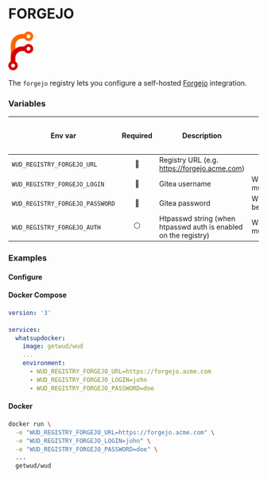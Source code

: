 # FORGEJO
![logo](forgejo.png)

The `forgejo` registry lets you configure a self-hosted [Forgejo](https://forgejo.org/) integration.

### Variables

| Env var                         |    Required    | Description                                                     | Supported values                                      | Default value when missing |
|---------------------------------|:--------------:|-----------------------------------------------------------------|-------------------------------------------------------|----------------------------| 
| `WUD_REGISTRY_FORGEJO_URL`      |  :red_circle:  | Registry URL (e.g. https://forgejo.acme.com)                      |                                                       |                            |
| `WUD_REGISTRY_FORGEJO_LOGIN`    | :red_circle:   | Gitea username                                                  | WUD_REGISTRY_FORGEJO_PASSWORD must be defined         |                            |
| `WUD_REGISTRY_FORGEJO_PASSWORD` |  :red_circle:  | Gitea password                                                  | WUD_REGISTRY_FORGEJO_LOGIN must be defined            |                            |
| `WUD_REGISTRY_FORGEJO_AUTH`     | :white_circle: | Htpasswd string (when htpasswd auth is enabled on the registry) | WUD_REGISTRY_FORGEJO_LOGIN/TOKEN  must not be defined |                            |
### Examples

#### Configure
<!-- tabs:start -->
#### **Docker Compose**
```yaml
version: '3'

services:
  whatsupdocker:
    image: getwud/wud
    ...
    environment:
      - WUD_REGISTRY_FORGEJO_URL=https://forgejo.acme.com
      - WUD_REGISTRY_FORGEJO_LOGIN=john
      - WUD_REGISTRY_FORGEJO_PASSWORD=doe
```
#### **Docker**
```bash
docker run \
  -e "WUD_REGISTRY_FORGEJO_URL=https://forgejo.acme.com" \
  -e "WUD_REGISTRY_FORGEJO_LOGIN=john" \
  -e "WUD_REGISTRY_FORGEJO_PASSWORD=doe" \
  ...
  getwud/wud
```
<!-- tabs:end -->
